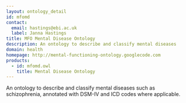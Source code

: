 ```yaml
---
layout: ontology_detail
id: mfomd
contact: 
  email: hastings@ebi.ac.uk
  label: Janna Hastings
title: MFO Mental Disease Ontology
description: An ontology to describe and classify mental diseases
domain: health
homepage: http://mental-functioning-ontology.googlecode.com
products: 
  - id: mfomd.owl
    title: Mental Disease Ontology
---
```


An ontology to describe and classify mental diseases such as schizophrenia, annotated with DSM-IV and ICD codes where applicable.
